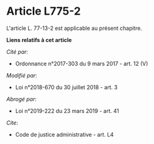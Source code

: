 # Article L775-2

L'article L. 77-13-2 est applicable au présent chapitre.

**Liens relatifs à cet article**

_Cité par_:

  - Ordonnance n°2017-303 du 9 mars 2017 - art. 12 (V)

_Modifié par_:

  - Loi n°2018-670 du 30 juillet 2018 - art. 3

_Abrogé par_:

  - Loi n°2019-222 du 23 mars 2019 - art. 41

_Cite_:

  - Code de justice administrative - art. L4
